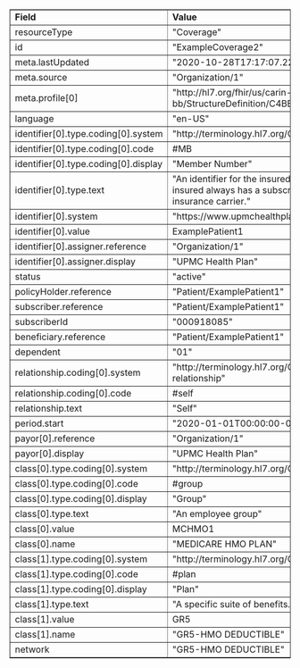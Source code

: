 <table border="1"><tr><td><b>Field</b></td><td><b>Value</b></td></tr>
<tr><td>resourceType</td><td>
"Coverage"
</td></tr>
<tr><td>id</td><td>
"ExampleCoverage2"
</td></tr>
<tr><td>meta.lastUpdated</td><td>
"2020-10-28T17:17:07.223852-04:00"
</td></tr>
<tr><td>meta.source</td><td>
"Organization/1"
</td></tr>
<tr><td>meta.profile[0]</td><td>"http://hl7.org/fhir/us/carin-bb/StructureDefinition/C4BB-Coverage"</td></tr>
<tr><td>language</td><td>
"en-US"
</td></tr>
<tr><td>identifier[0].type.coding[0].system</td><td>
"http://terminology.hl7.org/CodeSystem/v2-0203"
</td></tr>
<tr><td>identifier[0].type.coding[0].code</td><td>
#MB
</td></tr>
<tr><td>identifier[0].type.coding[0].display</td><td>
"Member Number"
</td></tr>
<tr><td>identifier[0].type.text</td><td>
"An identifier for the insured of an insurance policy (this insured always has a subscriber), usually assigned by the insurance carrier."
</td></tr>
<tr><td>identifier[0].system</td><td>
"https://www.upmchealthplan.com/fhir/memberidentifier"
</td></tr>
<tr><td>identifier[0].value</td><td>
ExamplePatient1
</td></tr>
<tr><td>identifier[0].assigner.reference</td><td>
"Organization/1"
</td></tr>
<tr><td>identifier[0].assigner.display</td><td>
"UPMC Health Plan"
</td></tr>
<tr><td>status</td><td>
"active"
</td></tr>
<tr><td>policyHolder.reference</td><td>
"Patient/ExamplePatient1"
</td></tr>
<tr><td>subscriber.reference</td><td>
"Patient/ExamplePatient1"
</td></tr>
<tr><td>subscriberId</td><td>
"000918085"
</td></tr>
<tr><td>beneficiary.reference</td><td>
"Patient/ExamplePatient1"
</td></tr>
<tr><td>dependent</td><td>
"01"
</td></tr>
<tr><td>relationship.coding[0].system</td><td>
"http://terminology.hl7.org/CodeSystem/subscriber-relationship"
</td></tr>
<tr><td>relationship.coding[0].code</td><td>
#self
</td></tr>
<tr><td>relationship.text</td><td>
"Self"
</td></tr>
<tr><td>period.start</td><td>
"2020-01-01T00:00:00-05:00"
</td></tr>
<tr><td>payor[0].reference</td><td>
"Organization/1"
</td></tr>
<tr><td>payor[0].display</td><td>
"UPMC Health Plan"
</td></tr>
<tr><td>class[0].type.coding[0].system</td><td>
"http://terminology.hl7.org/CodeSystem/coverage-class"
</td></tr>
<tr><td>class[0].type.coding[0].code</td><td>
#group
</td></tr>
<tr><td>class[0].type.coding[0].display</td><td>
"Group"
</td></tr>
<tr><td>class[0].type.text</td><td>
"An employee group"
</td></tr>
<tr><td>class[0].value</td><td>
MCHMO1
</td></tr>
<tr><td>class[0].name</td><td>
"MEDICARE HMO PLAN"
</td></tr>
<tr><td>class[1].type.coding[0].system</td><td>
"http://terminology.hl7.org/CodeSystem/coverage-class"
</td></tr>
<tr><td>class[1].type.coding[0].code</td><td>
#plan
</td></tr>
<tr><td>class[1].type.coding[0].display</td><td>
"Plan"
</td></tr>
<tr><td>class[1].type.text</td><td>
"A specific suite of benefits."
</td></tr>
<tr><td>class[1].value</td><td>
GR5
</td></tr>
<tr><td>class[1].name</td><td>
"GR5-HMO DEDUCTIBLE"
</td></tr>
<tr><td>network</td><td>
"GR5-HMO DEDUCTIBLE"
</td></tr>
</table>
